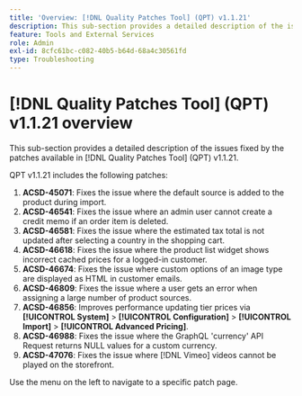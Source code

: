 ```yaml
---
title: 'Overview: [!DNL Quality Patches Tool] (QPT) v1.1.21'
description: This sub-section provides a detailed description of the issues fixed by the patches available in [!DNL Quality Patches Tool] (QPT) v1.1.21.
feature: Tools and External Services
role: Admin
exl-id: 8cfc61bc-c082-40b5-b64d-68a4c30561fd
type: Troubleshooting
---
```

# [!DNL Quality Patches Tool] (QPT) v1.1.21 overview

This sub-section provides a detailed description of the issues fixed by the patches available in [!DNL Quality Patches Tool] (QPT) v1.1.21.

QPT v1.1.21 includes the following patches:

1. **ACSD-45071**: Fixes the issue where the default source is added to the product during import.
1. **ACSD-46541**: Fixes the issue where an admin user cannot create a credit memo if an order item is deleted.
1. **ACSD-46581**: Fixes the issue where the estimated tax total is not updated after selecting a country in the shopping cart.
1. **ACSD-46618**: Fixes the issue where the product list widget shows incorrect cached prices for a logged-in customer.
1. **ACSD-46674**: Fixes the issue where custom options of an image type are displayed as HTML in customer emails.
1. **ACSD-46809**: Fixes the issue where a user gets an error when assigning a large number of product sources.
1. **ACSD-46856**: Improves performance updating tier prices via **[!UICONTROL System]** > **[!UICONTROL Configuration]** > **[!UICONTROL Import]** > **[!UICONTROL Advanced Pricing]**.
1. **ACSD-46988**: Fixes the issue where the GraphQL 'currency' API Request returns NULL values for a custom currency.
1. **ACSD-47076**:  Fixes the issue where [!DNL Vimeo] videos cannot be played on the storefront.

Use the menu on the left to navigate to a specific patch page.
